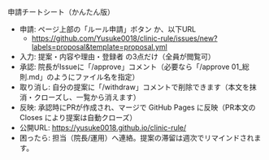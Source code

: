 申請チートシート（かんたん版）

- 申請: ページ上部の「ルール申請」ボタン か、以下URL
  - https://github.com/Yusuke0018/clinic-rule/issues/new?labels=proposal&template=proposal.yml
- 入力: 提案・内容や理由・登録者 の3点だけ（全員が閲覧可）
- 承認: 院長がIssueに「/approve」コメント（必要なら「/approve 01\_総則.md」のようにファイル名を指定）
- 取り消し: 自分の提案に「/withdraw」コメントで削除できます（本文を抹消・クローズし、一覧から消えます）
- 反映: 承認時にPRが作成され、マージで GitHub Pages に反映（PR本文の Closes により提案は自動クローズ）
- 公開URL: https://yusuke0018.github.io/clinic-rule/
- 困ったら: 担当（院長/運用）へ連絡。提案の滞留は週次でリマインドされます。
